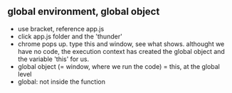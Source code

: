 ## global environment, global object

- use bracket, reference app.js
- click app.js folder and the 'thunder'
- chrome pops up. type this and window, see what shows.
althought we have no code, the execution context has created the global object and the variable 'this' for us.
- global object (= window, where we run the code) = this, at the global level
- global: not inside the function
